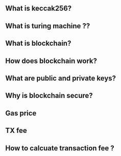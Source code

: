 ## What is keccak256?
## What is turing machine ??
## What is blockchain?
## How does blockchain work?
## What are public and private keys?
## Why is blockchain secure?
## Gas price 
## TX fee 
## How to calcuate transaction fee ?
